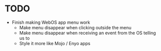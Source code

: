 TODO
====

* Finish making WebOS app menu work
  * Make menu disappear when clicking outside the menu
  * Make menu disappear when receiving an event from the OS telling us to
  * Style it more like Mojo / Enyo apps
